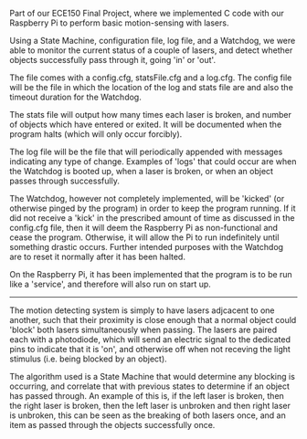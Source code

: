 Part of our ECE150 Final Project, where we implemented C code with our Raspberry Pi to perform basic motion-sensing with lasers.

Using a State Machine, configuration file, log file, and a Watchdog, we were able to monitor the current status of a couple of lasers, and detect whether objects successfully pass through it, going 'in' or 'out'. 

The file comes with a config.cfg, statsFile.cfg and a log.cfg. The config file will be the file in which the location of the log and stats file are and also the timeout duration for the Watchdog. 

The stats file will output how many times each laser is broken, and number of objects which have entered or exited. It will be documented when the program halts (which will only occur forcibly). 

The log file will be the file that will periodically appended with messages indicating any type of change. Examples of 'logs' that could occur are when the Watchdog is booted up, when a laser is broken, or when an object passes through successfully.

The Watchdog, however not completely implemented, will be 'kicked' (or otherwise pinged by the program) in order to keep the program running. If it did not receive a 'kick' in the prescribed amount of time as discussed in the config.cfg file, then it will deem the Raspberry Pi as non-functional and cease the program. Otherwise, it will allow the Pi to run indefinitely until something drastic occurs. Further intended purposes with the Watchdog are to reset it normally after it has been halted.

On the Raspberry Pi, it has been implemented that the program is to be run like a 'service', and therefore will also run on start up. 

-----------------------------------------------------------------------------------------------------------------------------------------------

The motion detecting system is simply to have lasers adjcacent to one another, such that their proximity is close enough that a normal object could 'block' both lasers simultaneously when passing. The lasers are paired each with a photodiode, which will send an electric signal to the dedicated pins to indicate that it is 'on', and otherwise off when not receving the light stimulus (i.e. being blocked by an object). 

The algorithm used is a State Machine that would determine any blocking is occurring, and correlate that with previous states to determine if an object has passed through. An example of this is, if the left laser is broken, then the right laser is broken, then the left laser is unbroken and then right laser is unbroken, this can be seen as the breaking of both lasers once, and an item as passed through the objects successfully once. 
